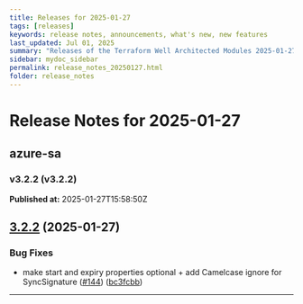 ```yaml
---
title: Releases for 2025-01-27
tags: [releases]
keywords: release notes, announcements, what's new, new features
last_updated: Jul 01, 2025
summary: "Releases of the Terraform Well Architected Modules 2025-01-27"
sidebar: mydoc_sidebar
permalink: release_notes_20250127.html
folder: release_notes
---
```


# Release Notes for 2025-01-27

## azure-sa
### v3.2.2 (v3.2.2)
**Published at:** 2025-01-27T15:58:50Z

## [3.2.2](https://github.com/CloudNationHQ/terraform-azure-sa/compare/v3.2.1...v3.2.2) (2025-01-27)


### Bug Fixes

* make start and expiry properties optional + add Camelcase ignore for SyncSignature ([#144](https://github.com/CloudNationHQ/terraform-azure-sa/issues/144)) ([bc3fcbb](https://github.com/CloudNationHQ/terraform-azure-sa/commit/bc3fcbb8831d14b549c94cbe8482728c12d6b6c6))

---

